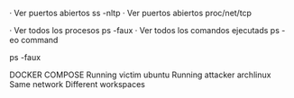 · Ver puertos abiertos
ss -nltp
· Ver puertos abiertos
proc/net/tcp


· Ver todos los procesos
ps -faux
· Ver todos los comandos ejecutads
ps -eo command

ps -faux







DOCKER COMPOSE
Running victim ubuntu
Running attacker archlinux
Same network
Different workspaces

